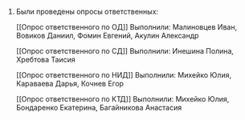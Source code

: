 1. Были проведены опросы ответственных:

	[[Опрос ответственного по ОД]]
	Выполнили: Малиновцев Иван, Вовиков Даниил, Фомин Евгений, Акулин Александр

	[[Опрос ответственного по СД]]
	Выполнили: Инешина Полина, Хребтова Таисия 

	[[Опрос ответственного по НИД]]
	Выполнили: Михейко Юлия, Караваева Дарья, Кочнев Егор
 
	[[Опрос ответственного по КТД]]
	Выполнили: Михейко Юлия, Бондаренко Екатерина, Багайникова Анастасия 
	